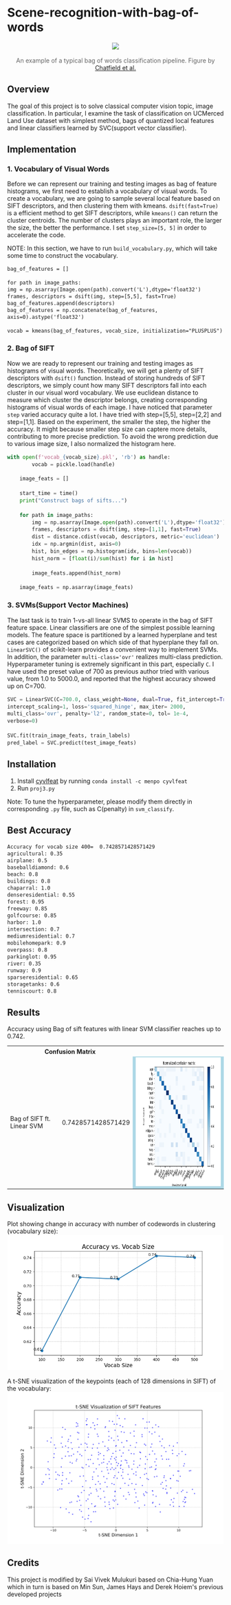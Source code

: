 # Scene-recognition-with-bag-of-words

<center>
<img src="./README_files/header.png"><p style="color: #666;">
An example of a typical bag of words classification pipeline. Figure by <a href="http://www.robots.ox.ac.uk/~vgg/research/encoding_eval/">Chatfield et al.</a></p><p></p></center>

## Overview
The goal of this project is to solve classical computer vision topic, image classification. In particular, I examine the task of classification on UCMerced Land Use dataset with simplest method, bags of quantized local features and linear classifiers learned by SVC(support vector classifier).

## Implementation
### 1. Vocabulary of Visual Words
Before we can represent our training and testing images as bag of feature histograms, we first need to establish a vocabulary of visual words. To create a vocabulary, we are going to sample several local feature based on SIFT descriptors, and then clustering them with kmeans. ```dsift(fast=True)``` is a efficient method to get SIFT descriptors, while ```kmeans()``` can return the cluster centroids. The number of clusters plays an important role, the larger the size, the better the performance. I set ```step_size=[5, 5]``` in order to accelerate the code.

NOTE: In this section, we have to run ```build_vocabulary.py```, which will take some time to construct the vocabulary.

```python3
bag_of_features = []

for path in image_paths:
img = np.asarray(Image.open(path).convert('L'),dtype='float32')
frames, descriptors = dsift(img, step=[5,5], fast=True)
bag_of_features.append(descriptors)
bag_of_features = np.concatenate(bag_of_features, axis=0).astype('float32')

vocab = kmeans(bag_of_features, vocab_size, initialization="PLUSPLUS")        
```

### 2. Bag of SIFT
Now we are ready to represent our training and testing images as histograms of visual words. Theoretically, we will get a plenty of SIFT descriptors with ```dsift()``` function. Instead of storing hundreds of SIFT descriptors, we simply count how many SIFT descriptors fall into each cluster in our visual word vocabulary. We use euclidean distance to measure which cluster the descriptor belongs, creating corresponding histograms of visual words of each image. I have noticed that parameter  ```step``` varied accuracy quite a lot. I have tried with step=[5,5], step=[2,2] and step=[1,1]. Based on the experiment, the smaller the step, the higher the accuracy. It might because smaller step size can captere more details, contributing to more precise prediction. To avoid the wrong prediction due to various image size, I also normalized the histogram here.

```python
with open(f'vocab_{vocab_size}.pkl', 'rb') as handle:
        vocab = pickle.load(handle)
    
    image_feats = []
    
    start_time = time()
    print("Construct bags of sifts...")
    
    for path in image_paths:
        img = np.asarray(Image.open(path).convert('L'),dtype='float32')
        frames, descriptors = dsift(img, step=[1,1], fast=True)
        dist = distance.cdist(vocab, descriptors, metric='euclidean')
        idx = np.argmin(dist, axis=0)
        hist, bin_edges = np.histogram(idx, bins=len(vocab))
        hist_norm = [float(i)/sum(hist) for i in hist]
        
        image_feats.append(hist_norm)
        
    image_feats = np.asarray(image_feats)
```

### 3. SVMs(Support Vector Machines)
The last task is to train 1-vs-all linear SVMS to operate in the bag of SIFT feature space. Linear classifiers are one of the simplest possible learning models. The feature space is partitioned by a learned hyperplane and test cases are categorized based on which side of that hyperplane they fall on. ```LinearSVC()``` of scikit-learn provides a convenient way to implement SVMs. In addition, the parameter ```multi-class='ovr'``` realizes multi-class prediction. Hyperparameter tuning is extremely significant in this part, especially ```C```. I have used the preset value of 700 as previous author tried with various value, from 1.0 to 5000.0, and reported that the highest accuracy showed up on C=700.

```python
SVC = LinearSVC(C=700.0, class_weight=None, dual=True, fit_intercept=True,
intercept_scaling=1, loss='squared_hinge', max_iter= 2000,
multi_class='ovr', penalty='l2', random_state=0, tol= 1e-4,
verbose=0)

SVC.fit(train_image_feats, train_labels)
pred_label = SVC.predict(test_image_feats)
```

## Installation
1. Install [cyvlfeat](https://github.com/menpo/cyvlfeat) by running `conda install -c menpo cyvlfeat`
2. Run ```proj3.py```

Note: To tune the hyperparameter, please modify them directly in corresponding ```.py``` file, such as C(penalty) in ```svm_classify```.

## Best Accuracy
```
Accuracy for vocab size 400=  0.7428571428571429
agricultural: 0.35
airplane: 0.5
baseballdiamond: 0.6
beach: 0.8
buildings: 0.8
chaparral: 1.0
denseresidential: 0.55
forest: 0.95
freeway: 0.85
golfcourse: 0.85
harbor: 1.0
intersection: 0.7
mediumresidential: 0.7
mobilehomepark: 0.9
overpass: 0.8
parkinglot: 0.95
river: 0.35
runway: 0.9
sparseresidential: 0.65
storagetanks: 0.6
tenniscourt: 0.8
```

## Results
Accuracy using Bag of sift features with linear SVM classifier reaches up to 0.742.

<table border=0 cellpadding=4 cellspacing=1>
<tr>
<th colspan=2>Confusion Matrix</th>
</tr>
<tr>
<td>Bag of SIFT ft. Linear SVM</td>
<td> 0.7428571428571429</td>
<td bgcolor=LightBlue><img src="results/bag_of_sift-support_vector_machine_400.png" width=400 height=300></td>
</tr>
</table>

## Visualization
Plot showing change in accuracy with number of codewords in clustering (vocabulary size):
<img src="code/accuracy_vs_vocab_size.png"><p style="color: #666;">

A t-SNE visualization of the keypoints (each of 128 dimensions in SIFT) of the vocabulary:
<img src="code/tsne_sift_features.png"><p style="color: #666;">

## Credits
This project is modified by Sai Vivek Mulukuri based on Chia-Hung Yuan which in turn is based on Min Sun, James Hays and Derek Hoiem's previous developed projects 
